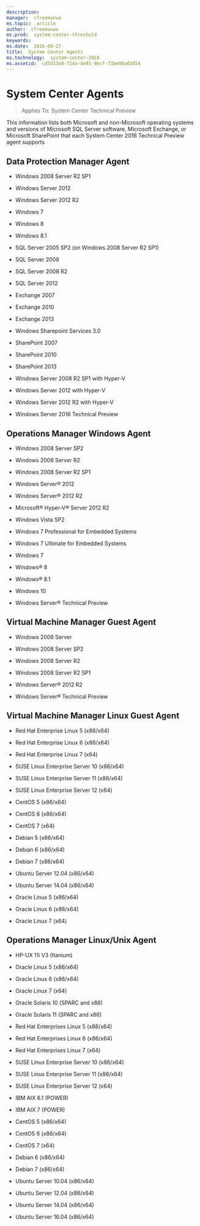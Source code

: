 ```yaml
---
description:  
manager:  cfreemanwa
ms.topic:  article
author:  cfreemanwa
ms.prod:  system-center-threshold
keywords:  
ms.date:  2016-09-27
title:  System Center Agents
ms.technology:  system-center-2016
ms.assetid:  cd5d13e8-71da-4e91-9bcf-f3be00a03d54
---
```


# System Center Agents

>Applies To: System Center Technical Preview

This information lists both Microsoft and non-Microsoft operating systems and versions of Microsoft SQL Server software, Microsoft Exchange, or Microsoft SharePoint that each System Center 2016 Technical Preview agent supports

## Data Protection Manager Agent

-   Windows 2008 Server R2 SP1

-   Windows Server 2012

-   Windows Server 2012 R2

-   Windows 7

-   Windows 8

-   Windows 8.1

-   SQL Server 2005 SP2 (on Windows 2008 Server R2 SP1)

-   SQL Server 2008

-   SQL Server 2008 R2

-   SQL Server 2012

-   Exchange 2007

-   Exchange 2010

-   Exchange 2013

-   Windows Sharepoint Services 3.0

-   SharePoint 2007

-   SharePoint 2010

-   SharePoint 2013

-   Windows Server 2008 R2 SP1 with Hyper-V

-   Windows Server 2012 with Hyper-V

-   Windows Server 2012 R2 with Hyper-V

-   Windows Server 2016 Technical Preview

## Operations Manager Windows Agent

-   Windows 2008 Server SP2

-   Windows 2008 Server R2

-   Windows 2008 Server R2 SP1

-   Windows Server&reg; 2012

-   Windows Server&reg; 2012 R2

-   Microsoft&reg; Hyper-V&reg; Server 2012 R2

-   Windows Vista SP2

-   Windows 7 Professional for Embedded Systems

-   Windows 7 Ultimate for Embedded Systems

-   Windows 7

-   Windows&reg; 8

-   Windows&reg; 8.1

-   Windows 10

-   Windows Server&reg; Technical Preview

## Virtual Machine Manager Guest Agent

-   Windows 2008 Server

-   Windows 2008 Server SP2

-   Windows 2008 Server R2

-   Windows 2008 Server R2 SP1

-   Windows Server&reg; 2012 R2

-   Windows Server&reg; Technical Preview

## Virtual Machine Manager Linux Guest Agent

-   Red Hat Enterprise Linux 5 (x86/x64)

-   Red Hat Enterprise Linux 6 (x86/x64)

-   Red Hat Enterprise Linux 7 (x64)

-   SUSE Linux Enterprise Server 10 (x86/x64)

-   SUSE Linux Enterprise Server 11 (x86/x64)

-   SUSE Linux Enterprise Server 12 (x64)

-   CentOS 5 (x86/x64)

-   CentOS 6 (x86/x64)

-   CentOS 7 (x64)

-   Debian 5 (x86/x64)

-   Debian 6 (x86/x64)

-   Debian  7 (x86/x64)

-   Ubuntu Server 12.04 (x86/x64)

-   Ubuntu Server 14.04 (x86/x64)

-   Oracle Linux 5 (x86/x64)

-   Oracle Linux 6 (x86/x64)

-   Oracle Linux 7 (x64)

## Operations Manager Linux/Unix Agent

-   HP-UX 11i V3 (Itanium)

-   Oracle Linux 5 (x86/x64)

-   Oracle Linux 6 (x86/x64)

-   Oracle Linux 7 (x64)

-   Oracle Solaris 10 (SPARC and x86)

-   Oracle Solaris 11 (SPARC and x86)

-   Red Hat Enterprises Linux 5 (x86/x64)

-   Red Hat Enterprises Linux 6 (x86/x64)

-   Red Hat Enterprises Linux 7 (x64)

-   SUSE Linux Enterprise Server 10 (x86/x64)

-   SUSE Linux Enterprise Server 11 (x86/x64)

-   SUSE Linux Enterprise Server 12 (x64)

-   IBM AIX 6.1 (POWER)

-   IBM AIX 7 (POWER)

-   CentOS 5 (x86/x64)

-   CentOS 6 (x86/x64)

-   CentOS 7 (x64)

-   Debian 6 (x86/x64)

-   Debian 7 (x86/x64)

-   Ubuntu Server 10.04 (x86/x64)

-   Ubuntu Server 12.04 (x86/x64)

-   Ubuntu Server 14.04 (x86/x64)

-   Ubuntu Server 16.04 (x86/x64)
